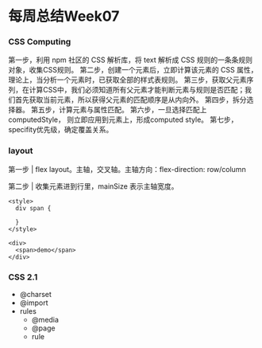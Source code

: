 # 每周总结Week07

### CSS Computing
第一步，利用 npm 社区的 CSS 解析库，将 text 解析成 CSS 规则的一条条规则对象，收集CSS规则。
第二步，创建一个元素后，立即计算该元素的 CSS 属性，理论上，当分析一个元素时，已获取全部的样式表规则。
第三步，获取父元素序列，在计算CSS中，我们必须知道所有父元素才能判断元素与规则是否匹配；我们首先获取当前元素，所以获得父元素的匹配顺序是从内向外。
第四步，拆分选择器。
第五步，计算元素与属性匹配。
第六步，一旦选择匹配上computedStyle， 则立即应用到元素上，形成computed style。
第七步，specifity优先级，确定覆盖关系。

### layout
第一步 | flex layout。主轴，交叉轴。主轴方向：flex-direction: row/column

第二步 | 收集元素进到行里，mainSize 表示主轴宽度。
```
<style>
  div span {

  }
</style>

<div>
  <span>demo</span>
</div>

```

### CSS 2.1 

- @charset
- @import
- rules
   - @media
   - @page
   - rule